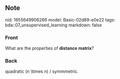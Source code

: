 ## Note
nid: 1655649906266
model: Basic-02d89-e0e22
tags: bda::07_unsupervised_learning
markdown: false

### Front
What are the properties of <b>distance matrix</b>?

### Back
quadratic \(n \times n\) / symmmetric.
